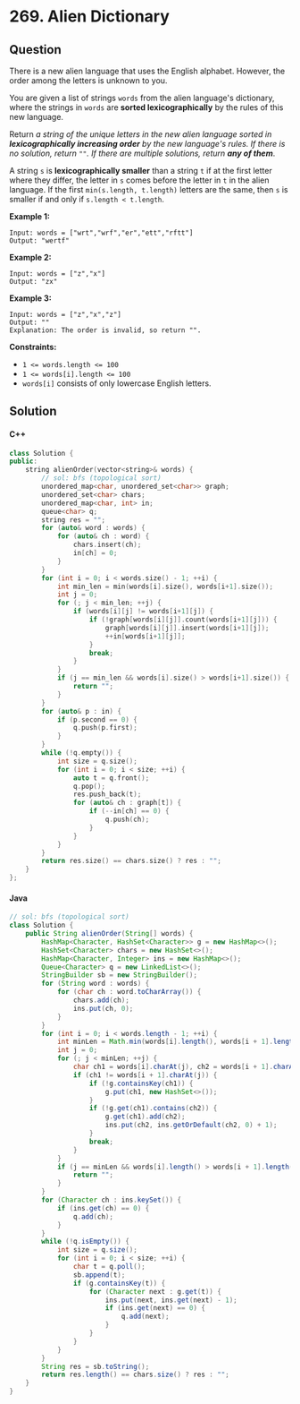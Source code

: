 # 269. Alien Dictionary

## Question

There is a new alien language that uses the English alphabet. However, the order among the letters is unknown to you.

You are given a list of strings `words` from the alien language's dictionary, where the strings in `words` are **sorted lexicographically** by the rules of this new language.

Return _a string of the unique letters in the new alien language sorted in **lexicographically increasing order** by the new language's rules. If there is no solution, return_ `""`_. If there are multiple solutions, return **any of them**_.

A string `s` is **lexicographically smaller** than a string `t` if at the first letter where they differ, the letter in `s` comes before the letter in `t` in the alien language. If the first `min(s.length, t.length)` letters are the same, then `s` is smaller if and only if `s.length < t.length`.

**Example 1:**

```
Input: words = ["wrt","wrf","er","ett","rftt"]
Output: "wertf"
```

**Example 2:**

```
Input: words = ["z","x"]
Output: "zx"
```

**Example 3:**

```
Input: words = ["z","x","z"]
Output: ""
Explanation: The order is invalid, so return "".
```

**Constraints:**

* `1 <= words.length <= 100`
* `1 <= words[i].length <= 100`
* `words[i]` consists of only lowercase English letters.

## Solution

#### C++

```cpp
class Solution {
public:
    string alienOrder(vector<string>& words) {
        // sol: bfs (topological sort)
        unordered_map<char, unordered_set<char>> graph;
        unordered_set<char> chars;
        unordered_map<char, int> in;
        queue<char> q;
        string res = "";
        for (auto& word : words) {
            for (auto& ch : word) {
                chars.insert(ch);
                in[ch] = 0;
            }
        }
        for (int i = 0; i < words.size() - 1; ++i) {
            int min_len = min(words[i].size(), words[i+1].size());
            int j = 0;
            for (; j < min_len; ++j) {
                if (words[i][j] != words[i+1][j]) {
                    if (!graph[words[i][j]].count(words[i+1][j])) {
                        graph[words[i][j]].insert(words[i+1][j]);
                        ++in[words[i+1][j]];
                    }
                    break;
                }
            }
            if (j == min_len && words[i].size() > words[i+1].size()) {
                return "";
            }
        }
        for (auto& p : in) {
            if (p.second == 0) {
                q.push(p.first);
            }
        }
        while (!q.empty()) {
            int size = q.size();
            for (int i = 0; i < size; ++i) {
                auto t = q.front();
                q.pop();
                res.push_back(t);
                for (auto& ch : graph[t]) {
                    if (--in[ch] == 0) {
                        q.push(ch);
                    }
                }
            }
        }
        return res.size() == chars.size() ? res : "";
    }
};
```

#### Java

```java
// sol: bfs (topological sort)
class Solution {
    public String alienOrder(String[] words) {
        HashMap<Character, HashSet<Character>> g = new HashMap<>();
        HashSet<Character> chars = new HashSet<>();
        HashMap<Character, Integer> ins = new HashMap<>();
        Queue<Character> q = new LinkedList<>();
        StringBuilder sb = new StringBuilder();
        for (String word : words) {
            for (char ch : word.toCharArray()) {
                chars.add(ch);
                ins.put(ch, 0);
            }
        }
        for (int i = 0; i < words.length - 1; ++i) {
            int minLen = Math.min(words[i].length(), words[i + 1].length());
            int j = 0;
            for (; j < minLen; ++j) {
                char ch1 = words[i].charAt(j), ch2 = words[i + 1].charAt(j);
                if (ch1 != words[i + 1].charAt(j)) {
                    if (!g.containsKey(ch1)) {
                        g.put(ch1, new HashSet<>());
                    }
                    if (!g.get(ch1).contains(ch2)) {
                        g.get(ch1).add(ch2);
                        ins.put(ch2, ins.getOrDefault(ch2, 0) + 1);
                    }
                    break;
                }
            }
            if (j == minLen && words[i].length() > words[i + 1].length()) {
                return "";
            }
        }
        for (Character ch : ins.keySet()) {
            if (ins.get(ch) == 0) {
                q.add(ch);
            }
        }
        while (!q.isEmpty()) {
            int size = q.size();
            for (int i = 0; i < size; ++i) {
                char t = q.poll();
                sb.append(t);
                if (g.containsKey(t)) {
                    for (Character next : g.get(t)) {
                        ins.put(next, ins.get(next) - 1);
                        if (ins.get(next) == 0) {
                            q.add(next);
                        }
                    }
                }
            }
        }
        String res = sb.toString();
        return res.length() == chars.size() ? res : "";
    }
}
```
